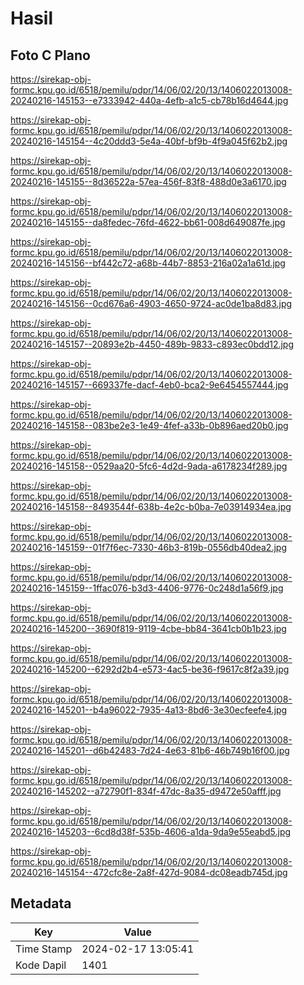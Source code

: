 # Hasil

## Foto C Plano

https://sirekap-obj-formc.kpu.go.id/6518/pemilu/pdpr/14/06/02/20/13/1406022013008-20240216-145153--e7333942-440a-4efb-a1c5-cb78b16d4644.jpg

https://sirekap-obj-formc.kpu.go.id/6518/pemilu/pdpr/14/06/02/20/13/1406022013008-20240216-145154--4c20ddd3-5e4a-40bf-bf9b-4f9a045f62b2.jpg

https://sirekap-obj-formc.kpu.go.id/6518/pemilu/pdpr/14/06/02/20/13/1406022013008-20240216-145155--8d36522a-57ea-456f-83f8-488d0e3a6170.jpg

https://sirekap-obj-formc.kpu.go.id/6518/pemilu/pdpr/14/06/02/20/13/1406022013008-20240216-145155--da8fedec-76fd-4622-bb61-008d649087fe.jpg

https://sirekap-obj-formc.kpu.go.id/6518/pemilu/pdpr/14/06/02/20/13/1406022013008-20240216-145156--bf442c72-a68b-44b7-8853-216a02a1a61d.jpg

https://sirekap-obj-formc.kpu.go.id/6518/pemilu/pdpr/14/06/02/20/13/1406022013008-20240216-145156--0cd676a6-4903-4650-9724-ac0de1ba8d83.jpg

https://sirekap-obj-formc.kpu.go.id/6518/pemilu/pdpr/14/06/02/20/13/1406022013008-20240216-145157--20893e2b-4450-489b-9833-c893ec0bdd12.jpg

https://sirekap-obj-formc.kpu.go.id/6518/pemilu/pdpr/14/06/02/20/13/1406022013008-20240216-145157--669337fe-dacf-4eb0-bca2-9e6454557444.jpg

https://sirekap-obj-formc.kpu.go.id/6518/pemilu/pdpr/14/06/02/20/13/1406022013008-20240216-145158--083be2e3-1e49-4fef-a33b-0b896aed20b0.jpg

https://sirekap-obj-formc.kpu.go.id/6518/pemilu/pdpr/14/06/02/20/13/1406022013008-20240216-145158--0529aa20-5fc6-4d2d-9ada-a6178234f289.jpg

https://sirekap-obj-formc.kpu.go.id/6518/pemilu/pdpr/14/06/02/20/13/1406022013008-20240216-145158--8493544f-638b-4e2c-b0ba-7e03914934ea.jpg

https://sirekap-obj-formc.kpu.go.id/6518/pemilu/pdpr/14/06/02/20/13/1406022013008-20240216-145159--01f7f6ec-7330-46b3-819b-0556db40dea2.jpg

https://sirekap-obj-formc.kpu.go.id/6518/pemilu/pdpr/14/06/02/20/13/1406022013008-20240216-145159--1ffac076-b3d3-4406-9776-0c248d1a56f9.jpg

https://sirekap-obj-formc.kpu.go.id/6518/pemilu/pdpr/14/06/02/20/13/1406022013008-20240216-145200--3690f819-9119-4cbe-bb84-3641cb0b1b23.jpg

https://sirekap-obj-formc.kpu.go.id/6518/pemilu/pdpr/14/06/02/20/13/1406022013008-20240216-145200--6292d2b4-e573-4ac5-be36-f9617c8f2a39.jpg

https://sirekap-obj-formc.kpu.go.id/6518/pemilu/pdpr/14/06/02/20/13/1406022013008-20240216-145201--b4a96022-7935-4a13-8bd6-3e30ecfeefe4.jpg

https://sirekap-obj-formc.kpu.go.id/6518/pemilu/pdpr/14/06/02/20/13/1406022013008-20240216-145201--d6b42483-7d24-4e63-81b6-46b749b16f00.jpg

https://sirekap-obj-formc.kpu.go.id/6518/pemilu/pdpr/14/06/02/20/13/1406022013008-20240216-145202--a72790f1-834f-47dc-8a35-d9472e50afff.jpg

https://sirekap-obj-formc.kpu.go.id/6518/pemilu/pdpr/14/06/02/20/13/1406022013008-20240216-145203--6cd8d38f-535b-4606-a1da-9da9e55eabd5.jpg

https://sirekap-obj-formc.kpu.go.id/6518/pemilu/pdpr/14/06/02/20/13/1406022013008-20240216-145154--472cfc8e-2a8f-427d-9084-dc08eadb745d.jpg


## Metadata

| Key        | Value               |
| ---------- | ------------------- |
| Time Stamp | 2024-02-17 13:05:41 |
| Kode Dapil | 1401                |



